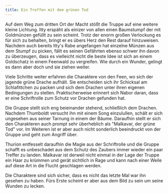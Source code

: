```yaml
---
title: Ein Treffen mit dem grünen Tod
---
```


Auf dem Weg zum dritten Ort der Macht stößt die Truppe auf eine weitere kleine Lichtung. Itty erspäht als einizer von allen einen Baumstumpf der mit Goldmünzen gefüllt zu sein scheint. Trotz der enorm großen Verlockung es für sich zu behalten, bringt er es übers Herz den Rest darauf hinzuweisen. Nachdem auch bereits Itty's Rabe angefangen hat einzelne Münzen aus dem Stumpf zu picken, fällt es seinen Gefährten ebenso schwer ihn davon zu überzeugen, dass es vielleicht nicht die beste Idee ist sich an einem Goldschatz in einem Feenwald zu vergreifen. Wie durch ein Wunder, gelingt es dann aber doch und sie ziehen weiter.

Viele Schritte weiter erfahren die Charaktere von den Feen, wo sich der jagende grüne Drache aufhält. Sie entscheiden sich ihr Schicksal am Schlafittchen zu packen und sich dem Drachen unter ihren eigenen Bedingungen zu stellen. Praktischerweise erinnert sich Nabor daran, dass er eine Schriftrolle zum Schutz vor Drachen gefunden hat. 

Die Gruppe stellt sich eng beieinander stehend, schließlich dem Drachen. Nachdem Thumboldt versucht ihn mit einem Song einzulullen, schält er sich ungesehen aus seiner Tarnung in einem der Bäume. Daraufhin stellt er sich den Charakteren auch prompt sehr überheblich als "Malkavar, der grüne Tod" vor. Im Weiteren ist er aber auch nicht sonderlich beeindruckt von der Gruppe und geht zum Angriff über.

Thurion entfesselt daraufhin die Magie aus der Schriftrolle und die Gruppe schafft es unbeschadet aus dem Schutz des Zaubers immer wieder ein paar Treffer zu landen. Malkavar ist derweil nicht einmal in der Lage der Truppe ein Haar zu krümmen und gerät sichtlich in Rage und kann nach einer Weile auf diese Art in die Flucht geschlagen werden.

Die Charaktere sind sich sicher, dass es nicht das letzte Mal war ihn gesehen zu haben. Fürs Erste scheint er aber aus dem Bild zu sein um seine Wunden zu lecken.